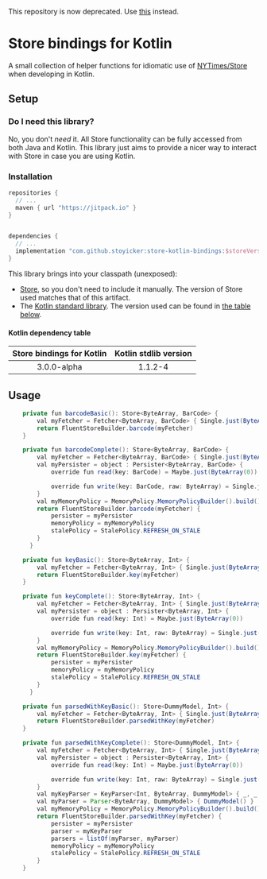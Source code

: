 This repository is now deprecated. Use [this](https://github.com/NYTimes/Store/pull/229) instead.

# Store bindings for Kotlin

A small collection of helper functions for idiomatic use of [NYTimes/Store](https://github.com/NYTimes/Store) when developing in Kotlin.

## Setup

### Do I need this library?

No, you don't *need* it. All Store functionality can be fully accessed from both Java and Kotlin. This library just aims to provide a nicer way to interact with Store in case you are using Kotlin.

### Installation

```groovy
repositories {
  // ...
  maven { url "https://jitpack.io" }
}


dependencies {
  // ...
  implementation "com.github.stoyicker:store-kotlin-bindings:$storeVersion"
}
```

This library brings into your classpath (unexposed): 
* [Store](https://github.com/NYTimes/Store/), so you don't need to include it manually. The version of Store used matches that of this artifact.
* The [Kotlin standard library](https://github.com/JetBrains/kotlin/tree/master/libraries/stdlib). The version used can be found in [the table below](README.md#Kotlin-dependency-table).

#### Kotlin dependency table

| Store bindings for Kotlin | Kotlin stdlib version |
|:-------------------------:|:---------------------:|
|        3.0.0-alpha        |           1.1.2-4     |

## Usage

```java
    private fun barcodeBasic(): Store<ByteArray, BarCode> {
        val myFetcher = Fetcher<ByteArray, BarCode> { Single.just(ByteArray(0)) }
        return FluentStoreBuilder.barcode(myFetcher)
    }

    private fun barcodeComplete(): Store<ByteArray, BarCode> {
        val myFetcher = Fetcher<ByteArray, BarCode> { Single.just(ByteArray(0)) }
        val myPersister = object : Persister<ByteArray, BarCode> {
            override fun read(key: BarCode) = Maybe.just(ByteArray(0))

            override fun write(key: BarCode, raw: ByteArray) = Single.just(true)
        }
        val myMemoryPolicy = MemoryPolicy.MemoryPolicyBuilder().build()
        return FluentStoreBuilder.barcode(myFetcher) {
            persister = myPersister
            memoryPolicy = myMemoryPolicy
            stalePolicy = StalePolicy.REFRESH_ON_STALE
        }
      }

    private fun keyBasic(): Store<ByteArray, Int> {
        val myFetcher = Fetcher<ByteArray, Int> { Single.just(ByteArray(0)) }
        return FluentStoreBuilder.key(myFetcher)
    }

    private fun keyComplete(): Store<ByteArray, Int> {
        val myFetcher = Fetcher<ByteArray, Int> { Single.just(ByteArray(0)) }
        val myPersister = object : Persister<ByteArray, Int> {
            override fun read(key: Int) = Maybe.just(ByteArray(0))

            override fun write(key: Int, raw: ByteArray) = Single.just(true)
        }
        val myMemoryPolicy = MemoryPolicy.MemoryPolicyBuilder().build()
        return FluentStoreBuilder.key(myFetcher) {
            persister = myPersister
            memoryPolicy = myMemoryPolicy
            stalePolicy = StalePolicy.REFRESH_ON_STALE
        }
      }

    private fun parsedWithKeyBasic(): Store<DummyModel, Int> {
        val myFetcher = Fetcher<ByteArray, Int> { Single.just(ByteArray(0)) }
        return FluentStoreBuilder.parsedWithKey(myFetcher)
    }

    private fun parsedWithKeyComplete(): Store<DummyModel, Int> {
        val myFetcher = Fetcher<ByteArray, Int> { Single.just(ByteArray(0)) }
        val myPersister = object : Persister<ByteArray, Int> {
            override fun read(key: Int) = Maybe.just(ByteArray(0))

            override fun write(key: Int, raw: ByteArray) = Single.just(true)
        }
        val myKeyParser = KeyParser<Int, ByteArray, DummyModel> { _, _ -> DummyModel() }
        val myParser = Parser<ByteArray, DummyModel> { DummyModel() }
        val myMemoryPolicy = MemoryPolicy.MemoryPolicyBuilder().build()
        return FluentStoreBuilder.parsedWithKey(myFetcher) {
            persister = myPersister
            parser = myKeyParser
            parsers = listOf(myParser, myParser)
            memoryPolicy = myMemoryPolicy
            stalePolicy = StalePolicy.REFRESH_ON_STALE
        }
    }
```
